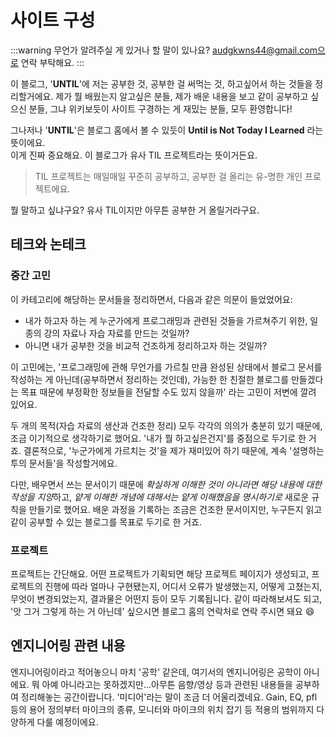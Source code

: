 # 사이트 구성

:::warning 무언가 알려주실 게 있거나 할 말이 있나요?
audgkwns44@gmail.com으로 연락 부탁해요.
:::

이 블로그, '**UNTIL**'에 저는 공부한 것, 공부한 걸 써먹는 것, 하고싶어서 하는 것들을 정리할거에요. 제가 뭘 배웠는지 알고싶은 분들, 제가 배운 내용을 보고 같이 공부하고 싶으신 분들, 그냐 위키보듯이 사이트 구경하는 게 재밌는 분들, 모두 환영합니다!

그나저나 '**UNTIL**'은 블로그 홈에서 볼 수 있듯이 **Until is Not Today I Learned** 라는 뜻이에요.  
이게 진짜 중요해요. 이 블로그가 유사 TIL 프로젝트라는 뜻이거든요.

> TIL 프로젝트는 매일매일 꾸준히 공부하고, 공부한 걸 올리는 유-명한 개인 프로젝트에요.

뭘 말하고 싶냐구요? 유사 TIL이지만 아무튼 공부한 거 올릴거라구요.

## 테크와 논테크

### 중간 고민

이 카테고리에 해당하는 문서들을 정리하면서, 다음과 같은 의문이 들었었어요:

- 내가 하고자 하는 게 누군가에게 프로그래밍과 관련된 것들을 가르쳐주기 위한, 일종의 강의 자료나 자습 자료를 만드는 것일까?
- 아니면 내가 공부한 것을 비교적 건조하게 정리하고자 하는 것일까?

이 고민에는, '프로그래밍에 관해 무언가를 가르칠 만큼 완성된 상태에서 블로그 문서를 작성하는 게 아닌데(공부하면서 정리하는 것인데), 가능한 한 친절한 블로그를 만들겠다는 목표 때문에 부정확한 정보들을 전달할 수도 있지 않을까' 라는 고민이 저변에 깔려 있어요.

두 개의 목적(자습 자료의 생산과 건조한 정리) 모두 각각의 의의가 충분히 있기 때문에, 조금 이기적으로 생각하기로 했어요. '내가 뭘 하고싶은건지'를 중점으로 두기로 한 거죠. 결론적으로, '누군가에게 가르치는 것'을 제가 재미있어 하기 때문에, 계속 '설명하는 투의 문서들'을 작성할거에요.

다만, 배우면서 쓰는 문서이기 때문에 *확실하게 이해한 것이 아니라면 해당 내용에 대한 작성을 지양*하고, _얕게 이해한 개념에 대해서는 얕게 이해했음을 명시하기로_ 새로운 규칙을 만들기로 했어요. 배운 과정을 기록하는 조금은 건조한 문서이지만, 누구든지 읽고 같이 공부할 수 있는 블로그를 목표로 두기로 한 거죠.

### 프로젝트

프로젝트는 간단해요. 어떤 프로젝트가 기획되면 해당 프로젝트 페이지가 생성되고, 프로젝트의 진행에 따라 얼마나 구현됐는지, 어디서 오류가 발생했는지, 어떻게 고쳤는지, 무엇이 변경되었는지, 결과물은 어떤지 등이 모두 기록됩니다. 같이 따라해보셔도 되고, '앗 그거 그렇게 하는 거 아닌데' 싶으시면 블로그 홈의 연락처로 연락 주시면 돼요 :smile:

## 엔지니어링 관련 내용

엔지니어링이라고 적어놓으니 마치 '공학' 같은데, 여기서의 엔지니어링은 공학이 아니에요. 뭐 아예 아니라고는 못하겠지만...아무튼 음향/영상 등과 관련된 내용들을 공부하여 정리해놓는 공간이랍니다. '미디어'라는 말이 조금 더 어울리겠네요. Gain, EQ, pfl 등의 용어 정의부터 마이크의 종류, 모니터와 마이크의 위치 잡기 등 적용의 범위까지 다양하게 다룰 예정이에요.
